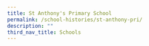 ```yaml
---
title: St Anthony's Primary School
permalink: /school-histories/st-anthony-pri/
description: ""
third_nav_title: Schools
---
```



